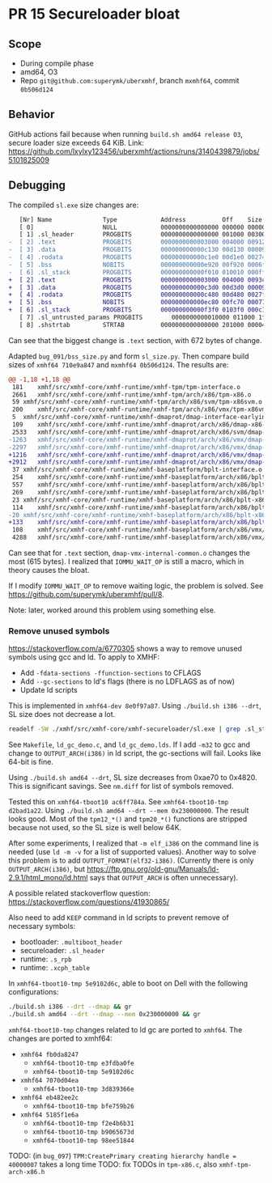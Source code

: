 # PR 15 Secureloader bloat

## Scope
* During compile phase
* amd64, O3
* Repo `git@github.com:superymk/uberxmhf`, branch `mxmhf64`, commit `0b506d124`

## Behavior
GitHub actions fail because when running `build.sh amd64 release O3`, secure
loader size exceeds 64 KiB. Link:
<https://github.com/lxylxy123456/uberxmhf/actions/runs/3140439879/jobs/5101825009>

## Debugging

The compiled `sl.exe` size changes are:
```diff
   [Nr] Name              Type            Address          Off    Size   ES Flg Lk Inf Al
   [ 0]                   NULL            0000000000000000 000000 000000 00      0   0  0
   [ 1] .sl_header        PROGBITS        0000000000000000 001000 003000 00  WA  0   0 4096
-  [ 2] .text             PROGBITS        0000000000003000 004000 009125 00  AX  0   0 16
-  [ 3] .data             PROGBITS        000000000000c130 00d130 000094 00  WA  0   0 16
-  [ 4] .rodata           PROGBITS        000000000000c1e0 00d1e0 002740 00   A  0   0 32
-  [ 5] .bss              NOBITS          000000000000e920 00f920 0006f0 00  WA  0   0 32
-  [ 6] .sl_stack         PROGBITS        000000000000f010 010010 000ff0 00   A  0   0  1
+  [ 2] .text             PROGBITS        0000000000003000 004000 0093c5 00  AX  0   0 16
+  [ 3] .data             PROGBITS        000000000000c3d0 00d3d0 000094 00  WA  0   0 16
+  [ 4] .rodata           PROGBITS        000000000000c480 00d480 0027f0 00   A  0   0 32
+  [ 5] .bss              NOBITS          000000000000ec80 00fc70 000770 00  WA  0   0 32
+  [ 6] .sl_stack         PROGBITS        000000000000f3f0 0103f0 000c10 00   A  0   0  1
   [ 7] .sl_untrusted_params PROGBITS        0000000000010000 011000 1f0000 00  WA  0   0 4096
   [ 8] .shstrtab         STRTAB          0000000000000000 201000 00004e 00      0   0  1
```

Can see that the biggest change is `.text` section, with 672 bytes of change.

Adapted `bug_091/bss_size.py` and form `sl_size.py`. Then compare build sizes
of `xmhf64 710e9a847` and `mxmhf64 0b506d124`. The results are:

```diff
@@ -1,18 +1,18 @@
 181	xmhf/src/xmhf-core/xmhf-runtime/xmhf-tpm/tpm-interface.o
 2661	xmhf/src/xmhf-core/xmhf-runtime/xmhf-tpm/arch/x86/tpm-x86.o
 59	xmhf/src/xmhf-core/xmhf-runtime/xmhf-tpm/arch/x86/svm/tpm-x86svm.o
 200	xmhf/src/xmhf-core/xmhf-runtime/xmhf-tpm/arch/x86/vmx/tpm-x86vmx.o
 5	xmhf/src/xmhf-core/xmhf-runtime/xmhf-dmaprot/dmap-interface-earlyinit.o
 109	xmhf/src/xmhf-core/xmhf-runtime/xmhf-dmaprot/arch/x86/dmap-x86-earlyinit.o
 2533	xmhf/src/xmhf-core/xmhf-runtime/xmhf-dmaprot/arch/x86/svm/dmap-svm.o
-1263	xmhf/src/xmhf-core/xmhf-runtime/xmhf-dmaprot/arch/x86/vmx/dmap-vmx-earlyinit.o
-2297	xmhf/src/xmhf-core/xmhf-runtime/xmhf-dmaprot/arch/x86/vmx/dmap-vmx-internal.o
+1216	xmhf/src/xmhf-core/xmhf-runtime/xmhf-dmaprot/arch/x86/vmx/dmap-vmx-earlyinit.o
+2912	xmhf/src/xmhf-core/xmhf-runtime/xmhf-dmaprot/arch/x86/vmx/dmap-vmx-internal-common.o
 37	xmhf/src/xmhf-core/xmhf-runtime/xmhf-baseplatform/bplt-interface.o
 254	xmhf/src/xmhf-core/xmhf-runtime/xmhf-baseplatform/arch/x86/bplt-x86.o
 557	xmhf/src/xmhf-core/xmhf-runtime/xmhf-baseplatform/arch/x86/bplt-x86-pci.o
 269	xmhf/src/xmhf-core/xmhf-runtime/xmhf-baseplatform/arch/x86/bplt-x86-acpi.o
 23	xmhf/src/xmhf-core/xmhf-runtime/xmhf-baseplatform/arch/x86/bplt-x86-amd64-smplock.o
 114	xmhf/src/xmhf-core/xmhf-runtime/xmhf-baseplatform/arch/x86/bplt-x86-addressing.o
-20	xmhf/src/xmhf-core/xmhf-runtime/xmhf-baseplatform/arch/x86/bplt-x86-cpu.o
+133	xmhf/src/xmhf-core/xmhf-runtime/xmhf-baseplatform/arch/x86/bplt-x86-cpu.o
 108	xmhf/src/xmhf-core/xmhf-runtime/xmhf-baseplatform/arch/x86/vmx/bplt-x86vmx.o
 4288	xmhf/src/xmhf-core/xmhf-runtime/xmhf-baseplatform/arch/x86/vmx/bplt-x86vmx-mtrrs.o
```

Can see that for `.text` section, `dmap-vmx-internal-common.o` changes the most
(615 bytes). I realized that `IOMMU_WAIT_OP` is still a macro, which in theory
causes the bloat.

If I modify `IOMMU_WAIT_OP` to remove waiting logic, the problem is solved. See
<https://github.com/superymk/uberxmhf/pull/8>.

Note: later, worked around this problem using something else.

### Remove unused symbols

<https://stackoverflow.com/a/6770305> shows a way to remove unused symbols
using gcc and ld. To apply to XMHF:
* Add `-fdata-sections -ffunction-sections` to CFLAGS
* Add `--gc-sections` to ld's flags (there is no LDFLAGS as of now)
* Update ld scripts

This is implemented in `xmhf64-dev 8e0f97a87`. Using `./build.sh i386 --drt`,
SL size does not decrease a lot.

```sh
readelf -SW ./xmhf/src/xmhf-core/xmhf-secureloader/sl.exe | grep .sl_stack | cut -b 41-58
```

See `Makefile`, `ld_gc_demo.c`, and `ld_gc_demo.lds`. If I add `-m32` to gcc
and change to `OUTPUT_ARCH(i386)` in ld script, the gc-sections will fail.
Looks like 64-bit is fine.

Using `./build.sh amd64 --drt`, SL size decreases from 0xae70 to 0x4820. This
is significant savings. See `nm.diff` for list of symbols removed.

Tested this on `xmhf64-tboot10 ac6ff784a`. See `xmhf64-tboot10-tmp d2bad1a22`.
Using `./build.sh amd64 --drt --mem 0x230000000`. The result looks good. Most
of the `tpm12_*()` and `tpm20_*()` functions are stripped because not used, so
the SL size is well below 64K.

After some experiments, I realized that `-m elf_i386` on the command line is
needed (use `ld -m -v` for a list of supported values). Another way to solve
this problem is to add `OUTPUT_FORMAT(elf32-i386)`. (Currently there is only
`OUTPUT_ARCH(i386)`, but
<https://ftp.gnu.org/old-gnu/Manuals/ld-2.9.1/html_mono/ld.html> says that
`OUTPUT_ARCH` is often unnecessary).

A possible related stackoverflow question:
<https://stackoverflow.com/questions/41930865/>

Also need to add `KEEP` command in ld scripts to prevent remove of necessary
symbols:
* bootloader: `.multiboot_header`
* secureloader: `.sl_header`
* runtime: `.s_rpb`
* runtime: `.xcph_table`

In `xmhf64-tboot10-tmp 5e9102d6c`, able to boot on Dell with the following
configurations:
```sh
./build.sh i386 --drt --dmap && gr
./build.sh amd64 --drt --dmap --mem 0x230000000 && gr
```

`xmhf64-tboot10-tmp` changes related to ld gc are ported to `xmhf64`. The
changes are ported to xmhf64:
* `xmhf64 fb0da8247`
	* `xmhf64-tboot10-tmp e3fdba0fe`
	* `xmhf64-tboot10-tmp 5e9102d6c`
* `xmhf64 7070d04ea`
	* `xmhf64-tboot10-tmp 3d839366e`
* `xmhf64 eb482ee2c`
	* `xmhf64-tboot10-tmp bfe759b26`
* `xmhf64 5185f1e6a`
	* `xmhf64-tboot10-tmp f2e4b6b31`
	* `xmhf64-tboot10-tmp b9065673d`
	* `xmhf64-tboot10-tmp 98ee51844`

TODO: (in `bug_097`) `TPM:CreatePrimary creating hierarchy handle = 40000007` takes a long time
TODO: fix TODOs in `tpm-x86.c`, also `xmhf-tpm-arch-x86.h`


